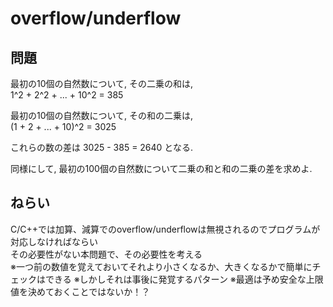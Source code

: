 # overflow/underflow

## 問題
最初の10個の自然数について, その二乗の和は,<br>
1^2 + 2^2 + ... + 10^2 = 385

最初の10個の自然数について, その和の二乗は,<br>
(1 + 2 + ... + 10)^2 = 3025

これらの数の差は 3025 - 385 = 2640 となる.<br>

同様にして, 最初の100個の自然数について二乗の和と和の二乗の差を求めよ.<br>

## ねらい
C/C++では加算、減算でのoverflow/underflowは無視されるのでプログラムが対応しなければならい<br>
その必要性がない本問題で、その必要性を考える<br>
※一つ前の数値を覚えておいてそれより小さくなるか、大きくなるかで簡単にチェックはできる
※しかしそれは事後に発覚するパターン
※最適は予め安全な上限値を決めておくことではないか！？
